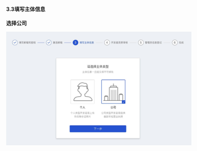 #### 3.3填写主体信息

**选择公司**

[![图片](./image/6feb8257-d0e5-4d27-a43d-ca0de967ecf9.037.jpeg "图片")](./image/6feb8257-d0e5-4d27-a43d-ca0de967ecf9.037.jpeg)